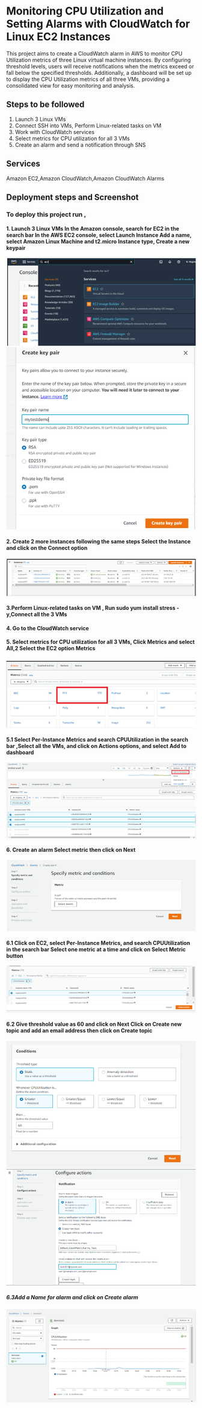 # Monitoring CPU Utilization and Setting Alarms with CloudWatch for Linux EC2 Instances

This project aims to create a CloudWatch alarm in AWS to monitor CPU Utilization metrics of three Linux virtual machine instances. By configuring threshold levels, users will receive notifications when the metrics exceed or fall below the specified thresholds. Additionally, a dashboard will be set up to display the CPU Utilization metrics of all three VMs, providing a consolidated view for easy monitoring and analysis.

## Steps to be followed

1. Launch 3 Linux VMs
2. Connect SSH into VMs, Perform Linux-related tasks on VM
3. Work with CloudWatch services
4. Select metrics for CPU utilization for all 3 VMs
5. Create an alarm and send a notification through SNS

## Services

Amazon EC2,Amazon CloudWatch,Amazon CloudWatch Alarms

## Deployment steps and Screenshot

### To deploy this project run ,

#### 1. Launch 3 Linux VMs In the Amazon console, search for EC2 in the search bar In the AWS EC2 console, select Launch Instance Add a name, select Amazon Linux Machine and t2.micro Instance type, Create a new keypair

![ss](./image/1.png)
![ss](./image/2.png)

#### 2. Create 2 more instances following the same steps Select the Instance and click on the Connect option

![ss](./image/3.png)

#### 3.Perform Linux-related tasks on VM , Run sudo yum install stress -y,Connect all the 3 VMs

#### 4. Go to the CloudWatch service

#### 5. Select metrics for CPU utilization for all 3 VMs, Click Metrics and select All,2 Select the EC2 option Metrics

![ss](./image/5.png)

#### 5.1 Select Per-Instance Metrics and search CPUUtilization in the search bar ,Select all the VMs, and click on Actions options, and select Add to dashboard

![ss](./image/5.5.png)

#### 6. Create an alarm Select metric then click on Next

![ss](./image/6.png)

#### 6.1 Click on EC2, select Per-Instance Metrics, and search CPUUtilization in the search bar Select one metric at a time and click on Select Metric button

![ss](./image/66.png)

#### 6.2 Give threshold value as 60 and click on Next Click on Create new topic and add an email address then click on Create topic

![ss](./image/666.png)
![ss](./image/6666.png)

##### 6.3Add a Name for alarm and click on Create alarm

![ss](./image/66666.png)
